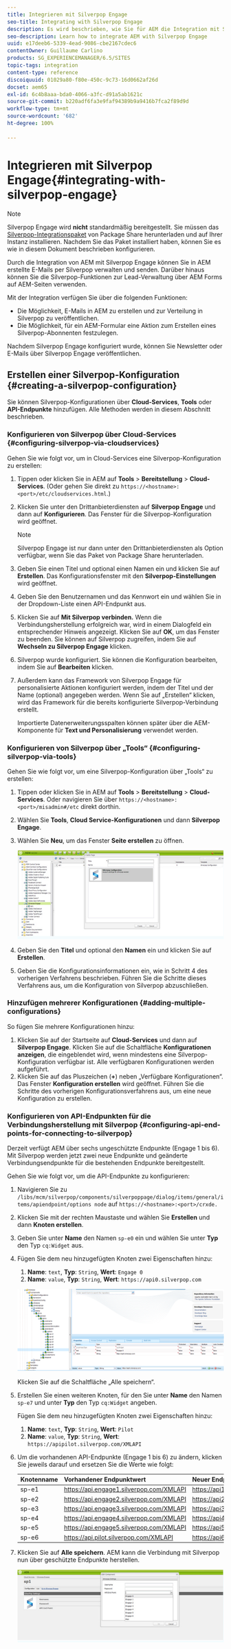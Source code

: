 ```yaml
---
title: Integrieren mit Silverpop Engage
seo-title: Integrating with Silverpop Engage
description: Es wird beschrieben, wie Sie für AEM die Integration mit Silverpop Engage durchführen.
seo-description: Learn how to integrate AEM with Silverpop Engage
uuid: e17deeb6-5339-4ead-9086-cbe2167cdec6
contentOwner: Guillaume Carlino
products: SG_EXPERIENCEMANAGER/6.5/SITES
topic-tags: integration
content-type: reference
discoiquuid: 01029a80-f80e-450c-9c73-16d0662af26d
docset: aem65
exl-id: 6c4b8aaa-bda0-4066-a3fc-d91a5ab1621c
source-git-commit: b220adf6fa3e9faf94389b9a9416b7fca2f89d9d
workflow-type: tm+mt
source-wordcount: '682'
ht-degree: 100%

---
```


# Integrieren mit Silverpop Engage{#integrating-with-silverpop-engage}

>[!NOTE]
>
>Silverpop Engage wird **nicht** standardmäßig bereitgestellt. Sie müssen das [Silverpop-Integrationspaket](https://www.adobeaemcloud.com/content/marketplace/marketplaceProxy.html?packagePath=/content/companies/public/adobe/packages/aem620/product/cq-mcm-integrations-silverpop-content) von Package Share herunterladen und auf Ihrer Instanz installieren. Nachdem Sie das Paket installiert haben, können Sie es wie in diesem Dokument beschrieben konfigurieren.

Durch die Integration von AEM mit Silverpop Engage können Sie in AEM erstellte E-Mails per Silverpop verwalten und senden. Darüber hinaus können Sie die Silverpop-Funktionen zur Lead-Verwaltung über AEM Forms auf AEM-Seiten verwenden.

Mit der Integration verfügen Sie über die folgenden Funktionen:

* Die Möglichkeit, E-Mails in AEM zu erstellen und zur Verteilung in Silverpop zu veröffentlichen.
* Die Möglichkeit, für ein AEM-Formular eine Aktion zum Erstellen eines Silverpop-Abonnenten festzulegen.

Nachdem Silverpop Engage konfiguriert wurde, können Sie Newsletter oder E-Mails über Silverpop Engage veröffentlichen.

## Erstellen einer Silverpop-Konfiguration {#creating-a-silverpop-configuration}

Sie können Silverpop-Konfigurationen über **Cloud-Services**, **Tools** oder **API-Endpunkte** hinzufügen. Alle Methoden werden in diesem Abschnitt beschrieben.

### Konfigurieren von Silverpop über Cloud-Services {#configuring-silverpop-via-cloudservices}

Gehen Sie wie folgt vor, um in Cloud-Services eine Silverpop-Konfiguration zu erstellen:

1. Tippen oder klicken Sie in AEM auf **Tools** > **Bereitstellung** > **Cloud-Services**. (Oder gehen Sie direkt zu `https://<hostname>:<port>/etc/cloudservices.html`.)
1. Klicken Sie unter den Drittanbieterdiensten auf **Silverpop Engage** und dann auf **Konfigurieren**. Das Fenster für die Silverpop-Konfiguration wird geöffnet.

   >[!NOTE]
   >
   >Silverpop Engage ist nur dann unter den Drittanbieterdiensten als Option verfügbar, wenn Sie das Paket von Package Share herunterladen.

1. Geben Sie einen Titel und optional einen Namen ein und klicken Sie auf **Erstellen**. Das Konfigurationsfenster mit den **Silverpop-Einstellungen** wird geöffnet.
1. Geben Sie den Benutzernamen und das Kennwort ein und wählen Sie in der Dropdown-Liste einen API-Endpunkt aus.
1. Klicken Sie auf **Mit Silverpop verbinden.** Wenn die Verbindungsherstellung erfolgreich war, wird in einem Dialogfeld ein entsprechender Hinweis angezeigt. Klicken Sie auf **OK**, um das Fenster zu beenden. Sie können auf Silverpop zugreifen, indem Sie auf **Wechseln zu Silverpop Engage** klicken.
1. Silverpop wurde konfiguriert. Sie können die Konfiguration bearbeiten, indem Sie auf **Bearbeiten** klicken.
1. Außerdem kann das Framework von Silverpop Engage für personalisierte Aktionen konfiguriert werden, indem der Titel und der Name (optional) angegeben werden. Wenn Sie auf „Erstellen“ klicken, wird das Framework für die bereits konfigurierte Silverpop-Verbindung erstellt.

   Importierte Datenerweiterungsspalten können später über die AEM-Komponente für **Text und Personalisierung** verwendet werden.

### Konfigurieren von Silverpop über „Tools“ {#configuring-silverpop-via-tools}

Gehen Sie wie folgt vor, um eine Silverpop-Konfiguration über „Tools“ zu erstellen:

1. Tippen oder klicken Sie in AEM auf **Tools** > **Bereitstellung** > **Cloud-Services**. Oder navigieren Sie über `https://<hostname>:<port>/misadmin#/etc` direkt dorthin.
1. Wählen Sie **Tools**, **Cloud Service-Konfigurationen** und dann **Silverpop Engage**.
1. Wählen Sie **Neu**, um das Fenster **Seite erstellen** zu öffnen.

   ![chlimage_1-6](assets/chlimage_1-6.jpeg)

1. Geben Sie den **Titel** und optional den **Namen** ein und klicken Sie auf **Erstellen**.
1. Geben Sie die Konfigurationsinformationen ein, wie in Schritt 4 des vorherigen Verfahrens beschrieben. Führen Sie die Schritte dieses Verfahrens aus, um die Konfiguration von Silverpop abzuschließen.

### Hinzufügen mehrerer Konfigurationen {#adding-multiple-configurations}

So fügen Sie mehrere Konfigurationen hinzu:

1. Klicken Sie auf der Startseite auf **Cloud-Services** und dann auf **Silverpop Engage**. Klicken Sie auf die Schaltfläche **Konfigurationen anzeigen**, die eingeblendet wird, wenn mindestens eine Silverpop-Konfiguration verfügbar ist. Alle verfügbaren Konfigurationen werden aufgeführt.
1. Klicken Sie auf das Pluszeichen (**+**) neben „Verfügbare Konfigurationen“. Das Fenster **Konfiguration erstellen** wird geöffnet. Führen Sie die Schritte des vorherigen Konfigurationsverfahrens aus, um eine neue Konfiguration zu erstellen.

### Konfigurieren von API-Endpunkten für die Verbindungsherstellung mit Silverpop {#configuring-api-end-points-for-connecting-to-silverpop}

Derzeit verfügt AEM über sechs ungeschützte Endpunkte (Engage 1 bis 6). Mit Silverpop werden jetzt zwei neue Endpunkte und geänderte Verbindungsendpunkte für die bestehenden Endpunkte bereitgestellt.

Gehen Sie wie folgt vor, um die API-Endpunkte zu konfigurieren:

1. Navigieren Sie zu `/libs/mcm/silverpop/components/silverpoppage/dialog/items/general/items/apiendpoint/options node` auf `https://<hostname>:<port>/crxde.`
1. Klicken Sie mit der rechten Maustaste und wählen Sie **Erstellen** und dann **Knoten erstellen**.
1. Geben Sie unter **Name** den Namen `sp-e0` ein und wählen Sie unter **Typ** den Typ `cq:Widget` aus.
1. Fügen Sie dem neu hinzugefügten Knoten zwei Eigenschaften hinzu:

   1. **Name**: `text`, **Typ**: `String`, **Wert**: `Engage 0`
   1. **Name**: `value`, **Typ**: `String`, **Wert**: `https://api0.silverpop.com`

   ![chlimage_1-42](assets/chlimage_1-42.png)

   Klicken Sie auf die Schaltfläche „Alle speichern“.

1. Erstellen Sie einen weiteren Knoten, für den Sie unter **Name** den Namen `sp-e7` und unter **Typ** den Typ `cq:Widget` angeben.

   Fügen Sie dem neu hinzugefügten Knoten zwei Eigenschaften hinzu:

   1. **Name**: `text`, **Typ**: `String`, **Wert**: `Pilot`
   1. **Name**: `value`, **Typ**: `String`, **Wert**: `https://apipilot.silverpop.com/XMLAPI`

1. Um die vorhandenen API-Endpunkte (Engage 1 bis 6) zu ändern, klicken Sie jeweils darauf und ersetzen Sie die Werte wie folgt:

   | **Knotenname** | **Vorhandener Endpunktwert** | **Neuer Endpunktwert** |
   |---|---|---|
   | sp-e1 | https://api.engage1.silverpop.com/XMLAPI | https://api1.silverpop.com |
   | sp-e2 | https://api.engage2.silverpop.com/XMLAPI | https://api2.silverpop.com |
   | sp-e3 | https://api.engage3.silverpop.com/XMLAPI | https://api3.silverpop.com |
   | sp-e4 | https://api.engage4.silverpop.com/XMLAPI | https://api4.silverpop.com |
   | sp-e5 | https://api.engage5.silverpop.com/XMLAPI | https://api5.silverpop.com |
   | sp-e6 | https://api.pilot.silverpop.com/XMLAPI | https://api6.silverpop.com |

1. Klicken Sie auf **Alle speichern**. AEM kann die Verbindung mit Silverpop nun über geschützte Endpunkte herstellen.

   ![chlimage_1-7](assets/chlimage_1-7.jpeg)
